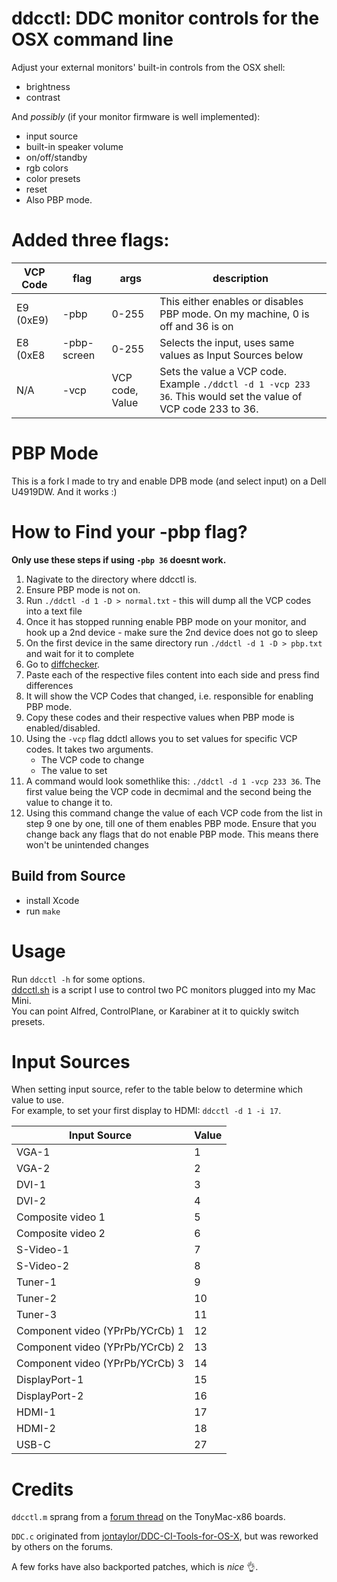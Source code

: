 # ddcctl: DDC monitor controls for the OSX command line

Adjust your external monitors' built-in controls from the OSX shell:

- brightness
- contrast

And _possibly_ (if your monitor firmware is well implemented):

- input source
- built-in speaker volume
- on/off/standby
- rgb colors
- color presets
- reset
- Also PBP mode.

# Added three flags:

| VCP Code  | flag        | args            | description                                                                                                    |
| --------- | ----------- | --------------- | -------------------------------------------------------------------------------------------------------------- |
| E9 (0xE9) | -pbp        | 0-255           | This either enables or disables PBP mode. On my machine, 0 is off and 36 is on                                 |
| E8 (0xE8  | -pbp-screen | 0-255           | Selects the input, uses same values as Input Sources below                                                     |
| N/A       | -vcp        | VCP code, Value | Sets the value a VCP code. Example `./ddctl -d 1 -vcp 233 36`. This would set the value of VCP code 233 to 36. |

# PBP Mode

This is a fork I made to try and enable DPB mode (and select input) on a Dell U4919DW.
And it works :)

# How to Find your -pbp flag?

**Only use these steps if using `-pbp 36` doesnt work.**

1. Nagivate to the directory where ddcctl is.
2. Ensure PBP mode is not on.
3. Run `./ddctl -d 1 -D > normal.txt` - this will dump all the VCP codes into a text file
4. Once it has stopped running enable PBP mode on your monitor, and hook up a 2nd device - make sure the 2nd device does not go to sleep
5. On the first device in the same directory run `./ddctl -d 1 -D > pbp.txt` and wait for it to complete
6. Go to [diffchecker](https://www.diffchecker.com/).
7. Paste each of the respective files content into each side and press find differences
8. It will show the VCP Codes that changed, i.e. responsible for enabling PBP mode.
9. Copy these codes and their respective values when PBP mode is enabled/disabled.
10. Using the `-vcp` flag ddctl allows you to set values for specific VCP codes. It takes two arguments.
    - The VCP code to change
    - The value to set
11. A command would look somethlike this: `./ddctl -d 1 -vcp 233 36`. The first value being the VCP code in decmimal and the second being the value to change it to.
12. Using this command change the value of each VCP code from the list in step 9 one by one, till one of them enables PBP mode. Ensure that you change back any flags that do not enable PBP mode. This means there won't be unintended changes

## Build from Source

- install Xcode
- run `make`

# Usage

Run `ddcctl -h` for some options.  
[ddcctl.sh](/scripts/ddcctl.sh) is a script I use to control two PC monitors plugged into my Mac Mini.  
You can point Alfred, ControlPlane, or Karabiner at it to quickly switch presets.

# Input Sources

When setting input source, refer to the table below to determine which value to use.  
For example, to set your first display to HDMI: `ddcctl -d 1 -i 17`.

| Input Source                    | Value |
| ------------------------------- | ----- |
| VGA-1                           | 1     |
| VGA-2                           | 2     |
| DVI-1                           | 3     |
| DVI-2                           | 4     |
| Composite video 1               | 5     |
| Composite video 2               | 6     |
| S-Video-1                       | 7     |
| S-Video-2                       | 8     |
| Tuner-1                         | 9     |
| Tuner-2                         | 10    |
| Tuner-3                         | 11    |
| Component video (YPrPb/YCrCb) 1 | 12    |
| Component video (YPrPb/YCrCb) 2 | 13    |
| Component video (YPrPb/YCrCb) 3 | 14    |
| DisplayPort-1                   | 15    |
| DisplayPort-2                   | 16    |
| HDMI-1                          | 17    |
| HDMI-2                          | 18    |
| USB-C                           | 27    |

# Credits

`ddcctl.m` sprang from a [forum thread](https://www.tonymacx86.com/threads/controlling-your-monitor-with-osx-ddc-panel.90077/page-6#post-795208) on the TonyMac-x86 boards.

`DDC.c` originated from [jontaylor/DDC-CI-Tools-for-OS-X](https://github.com/jontaylor/DDC-CI-Tools-for-OS-X), but was reworked by others on the forums.

A few forks have also backported patches, which is _nice_ :ok_hand:.
